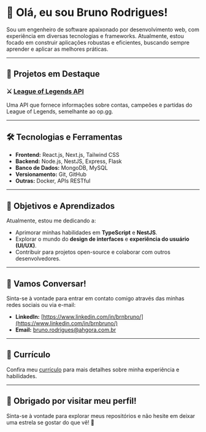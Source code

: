 # 👋 Olá, eu sou Bruno Rodrigues!

Sou um engenheiro de software apaixonado por desenvolvimento web, com experiência em diversas tecnologias e frameworks. Atualmente, estou focado em construir aplicações robustas e eficientes, buscando sempre aprender e aplicar as melhores práticas.

---

## 🚀 Projetos em Destaque

### ⚔️ [League of Legends API](https://github.com/BrunoRodriguesNasc/lol-backend-v2)
Uma API que fornece informações sobre contas, campeões e partidas do League of Legends, semelhante ao op.gg.

---

## 🛠️ Tecnologias e Ferramentas

- **Frontend:** React.js, Next.js, Tailwind CSS
- **Backend:** Node.js, NestJS, Express, Flask
- **Banco de Dados:** MongoDB, MySQL
- **Versionamento:** Git, GitHub
- **Outras:** Docker, APIs RESTful

---

## 🌱 Objetivos e Aprendizados

Atualmente, estou me dedicando a:

- Aprimorar minhas habilidades em **TypeScript** e **NestJS**.
- Explorar o mundo do **design de interfaces** e **experiência do usuário (UI/UX)**.
- Contribuir para projetos open-source e colaborar com outros desenvolvedores.

---

## 💬 Vamos Conversar!

Sinta-se à vontade para entrar em contato comigo através das minhas redes sociais ou via e-mail:

- **LinkedIn:** [https://www.linkedin.com/in/brnbruno/](https://www.linkedin.com/in/brnbruno/)
- **Email:** bruno.rodrigues@ahgora.com.br

---

## 📄 Currículo

Confira meu [currículo](https://docs.google.com/document/d/17v_E_c97ChFZrabNzrHPVytdiSeGAq0FH02PPGmp58U/edit?usp=drive_link) para mais detalhes sobre minha experiência e habilidades.

---

## 🎉 Obrigado por visitar meu perfil!

Sinta-se à vontade para explorar meus repositórios e não hesite em deixar uma estrela se gostar do que vê! 🌟
